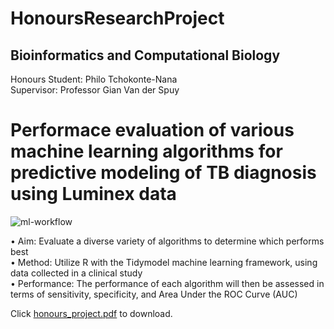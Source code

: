 # HonoursResearchProject

## Bioinformatics and Computational Biology
Honours Student: Philo Tchokonte-Nana <br />
Supervisor: Professor Gian Van der Spuy <br />

# Performace evaluation of various machine learning algorithms for predictive modeling of TB diagnosis using Luminex data <br />

![ml-workflow](https://user-images.githubusercontent.com/110400031/198700170-56ade68f-4e5a-4046-b362-9852259d04b7.jpeg)

•	Aim: Evaluate a diverse variety of algorithms to determine which performs best <br />
•	Method: Utilize R with the Tidymodel machine learning framework, using data collected in a clinical study <br />
•	Performance: The performance of each algorithm will then be assessed in terms of sensitivity, specificity, and Area Under the ROC Curve (AUC)

Click [honours_project.pdf](https://github.com/ptchokonte-nana/HonoursResearchProject/files/9927729/honours_project.pdf) to download.



